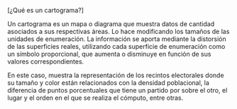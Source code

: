 [¿Qué es un cartograma?]

Un cartograma es un mapa o diagrama que muestra datos de cantidad asociados a sus respectivas áreas. Lo hace modificando los tamaños de las unidades de enumeración. La información se aporta mediante la distorsión de las superficies reales, utilizando cada superficie de enumeración como un símbolo proporcional, que aumenta o disminuye en función de sus valores correspondientes. 

En este caso, muestra la representación de los recintos electorales donde su tamaño y color están relacionados con la densidad poblacional, la diferencia de puntos porcentuales que tiene un partido por sobre el otro, el lugar y el orden en el que se realiza el cómputo, entre otras. 

